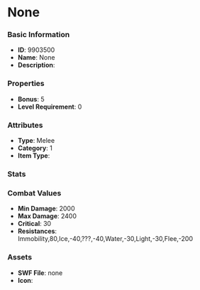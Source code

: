 # None



### Basic Information

- **ID**: 9903500
- **Name**: None
- **Description**: 

### Properties

- **Bonus**: 5
- **Level Requirement**: 0

### Attributes

- **Type**: Melee
- **Category**: 1
- **Item Type**: 

### Stats


### Combat Values

- **Min Damage**: 2000
- **Max Damage**: 2400
- **Critical**: 30
- **Resistances**: Immobility,80,Ice,-40,???,-40,Water,-30,Light,-30,Flee,-200

### Assets

- **SWF File**: none
- **Icon**: 

